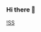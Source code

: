 ### Hi there 👋

[!SS](![image](https://github.com/ZafeerMahmood/ZafeerMahmood/assets/110195877/8a9f6160-a13c-4907-822c-76e44f43c5f2))
<!--
**ZafeerMahmood/ZafeerMahmood** is a ✨ _special_ ✨ repository because its `README.md` (this file) appears on your GitHub profile.

Here are some ideas to get you started:

- 🔭 I’m currently working on ...
- 🌱 I’m currently learning ...
- 👯 I’m looking to collaborate on ...
- 🤔 I’m looking for help with ...
- 💬 Ask me about ...
- 📫 How to reach me: ...
- 😄 Pronouns: ...
- ⚡ Fun fact: ...
-->
